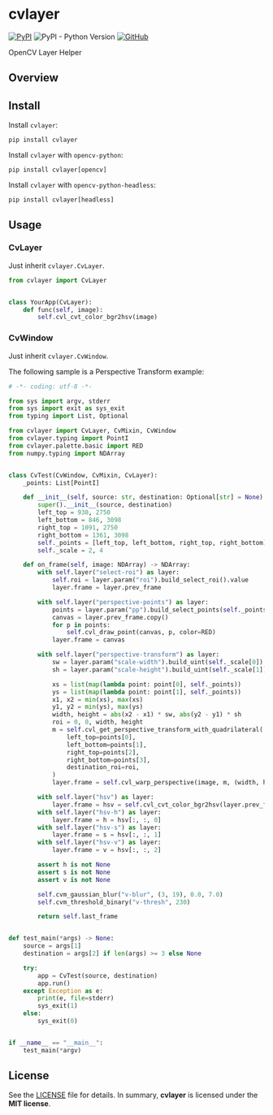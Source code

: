 # cvlayer

[![PyPI](https://img.shields.io/pypi/v/cvlayer?style=flat-square)](https://pypi.org/project/cvlayer/)
![PyPI - Python Version](https://img.shields.io/pypi/pyversions/cvlayer?style=flat-square)
[![GitHub](https://img.shields.io/github/license/osom8979/cvlayer?style=flat-square)](https://github.com/osom8979/cvlayer/)

OpenCV Layer Helper

## Overview

## Install

Install `cvlayer`:
```shell
pip install cvlayer
```

Install `cvlayer` with `opencv-python`:
```shell
pip install cvlayer[opencv]
```

Install `cvlayer` with `opencv-python-headless`:
```shell
pip install cvlayer[headless]
```

## Usage

### CvLayer

Just inherit `cvlayer.CvLayer`.

```python
from cvlayer import CvLayer


class YourApp(CvLayer):
    def func(self, image):
        self.cvl_cvt_color_bgr2hsv(image)
```

### CvWindow

Just inherit `cvlayer.CvWindow`.

The following sample is a Perspective Transform example:

```python
# -*- coding: utf-8 -*-

from sys import argv, stderr
from sys import exit as sys_exit
from typing import List, Optional

from cvlayer import CvLayer, CvMixin, CvWindow
from cvlayer.typing import PointI
from cvlayer.palette.basic import RED
from numpy.typing import NDArray


class CvTest(CvWindow, CvMixin, CvLayer):
    _points: List[PointI]

    def __init__(self, source: str, destination: Optional[str] = None):
        super().__init__(source, destination)
        left_top = 930, 2750
        left_bottom = 846, 3098
        right_top = 1091, 2750
        right_bottom = 1361, 3098
        self._points = [left_top, left_bottom, right_top, right_bottom]
        self._scale = 2, 4

    def on_frame(self, image: NDArray) -> NDArray:
        with self.layer("select-roi") as layer:
            self.roi = layer.param("roi").build_select_roi().value
            layer.frame = layer.prev_frame

        with self.layer("perspective-points") as layer:
            points = layer.param("pp").build_select_points(self._points).value
            canvas = layer.prev_frame.copy()
            for p in points:
                self.cvl_draw_point(canvas, p, color=RED)
            layer.frame = canvas

        with self.layer("perspective-transform") as layer:
            sw = layer.param("scale-width").build_uint(self._scale[0]).value
            sh = layer.param("scale-height").build_uint(self._scale[1]).value

            xs = list(map(lambda point: point[0], self._points))
            ys = list(map(lambda point: point[1], self._points))
            x1, x2 = min(xs), max(xs)
            y1, y2 = min(ys), max(ys)
            width, height = abs(x2 - x1) * sw, abs(y2 - y1) * sh
            roi = 0, 0, width, height
            m = self.cvl_get_perspective_transform_with_quadrilateral(
                left_top=points[0],
                left_bottom=points[1],
                right_top=points[2],
                right_bottom=points[3],
                destination_roi=roi,
            )
            layer.frame = self.cvl_warp_perspective(image, m, (width, height))

        with self.layer("hsv") as layer:
            layer.frame = hsv = self.cvl_cvt_color_bgr2hsv(layer.prev_frame)
        with self.layer("hsv-h") as layer:
            layer.frame = h = hsv[:, :, 0]
        with self.layer("hsv-s") as layer:
            layer.frame = s = hsv[:, :, 1]
        with self.layer("hsv-v") as layer:
            layer.frame = v = hsv[:, :, 2]

        assert h is not None
        assert s is not None
        assert v is not None

        self.cvm_gaussian_blur("v-blur", (3, 19), 0.0, 7.0)
        self.cvm_threshold_binary("v-thresh", 230)

        return self.last_frame


def test_main(*args) -> None:
    source = args[1]
    destination = args[2] if len(args) >= 3 else None

    try:
        app = CvTest(source, destination)
        app.run()
    except Exception as e:
        print(e, file=stderr)
        sys_exit(1)
    else:
        sys_exit(0)


if __name__ == "__main__":
    test_main(*argv)
```

## License

See the [LICENSE](./LICENSE) file for details. In summary,
**cvlayer** is licensed under the **MIT license**.

